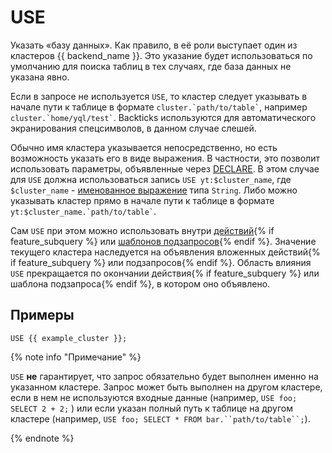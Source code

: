 # USE

Указать «базу данных». Как правило, в её роли выступает один из кластеров {{ backend_name }}. Это указание будет использоваться по умолчанию для поиска таблиц в тех случаях, где база данных не указана явно.

Если в запросе не используется `USE`, то кластер следует указывать в начале пути к таблице в формате ``` cluster.`path/to/table` ```, например ``` cluster.`home/yql/test` ```. Backticks используются для автоматического экранирования спецсимволов, в данном случае слешей.

Обычно имя кластера указывается непосредственно, но есть возможность указать его в виде выражения. В частности, это позволит использовать параметры, объявленные через [DECLARE](declare.md).
В этом случае для `USE` должна использоваться запись ```USE yt:$cluster_name```, где `$cluster_name` - [именованное выражение](expressions.md#named-nodes) типа `String`.
Либо можно указывать кластер прямо в начале пути к таблице в формате ``` yt:$cluster_name.`path/to/table` ```.

Сам `USE` при этом можно использовать внутри [действий](action.md){% if feature_subquery %} или [шаблонов подзапросов](subquery.md){% endif %}. Значение текущего кластера наследуется на объявления вложенных действий{% if feature_subquery %}  или подзапросов{% endif %}. Область влияния `USE` прекращается по окончании действия{% if feature_subquery %}  или шаблона подзапроса{% endif %}, в котором оно объявлено.

## Примеры

```yql
USE {{ example_cluster }};
```

{% note info "Примечание" %}

`USE` **не** гарантирует, что запрос обязательно будет выполнен именно на указанном кластере. Запрос может быть выполнен на другом кластере, если в нем не используются входные данные (например, `USE foo; SELECT 2 + 2;` ) или если указан полный путь к таблице на другом кластере (например, `USE foo; SELECT * FROM bar.``path/to/table``;`).

{% endnote %}

